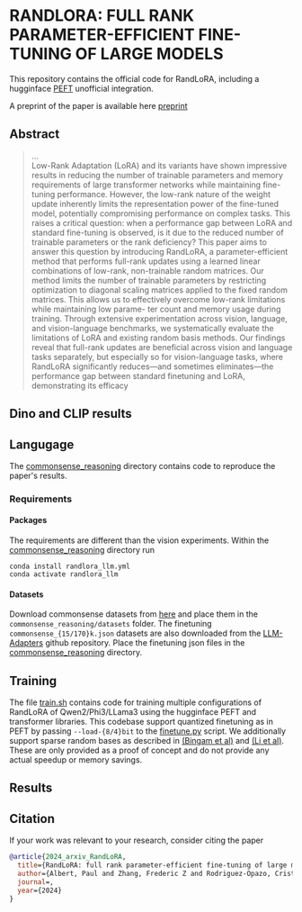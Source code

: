 # RANDLORA: FULL RANK PARAMETER-EFFICIENT FINE-TUNING OF LARGE MODELS
This repository contains the official code for RandLoRA, including a hugginface [PEFT](https://github.com/huggingface/peft) unofficial integration.

A preprint of the paper is available here [preprint]()

## Abstract
> ...<br/> Low-Rank Adaptation (LoRA) and its variants have shown impressive results in reducing the number of trainable parameters and memory requirements of large
transformer networks while maintaining fine-tuning performance. However, the low-rank nature of the weight update inherently limits the representation power of
the fine-tuned model, potentially compromising performance on complex tasks. This raises a critical question: when a performance gap between LoRA and
standard fine-tuning is observed, is it due to the reduced number of trainable parameters or the rank deficiency? This paper aims to answer this question by introducing RandLoRA, a parameter-efficient method that performs full-rank updates
using a learned linear combinations of low-rank, non-trainable random matrices. Our method limits the number of trainable parameters by restricting optimization
to diagonal scaling matrices applied to the fixed random matrices. This allows us to effectively overcome low-rank limitations while maintaining low parame-
ter count and memory usage during training. Through extensive experimentation across vision, language, and vision-language benchmarks, we systematically evaluate the limitations of LoRA and existing random basis methods. Our findings
reveal that full-rank updates are beneficial across vision and language tasks separately, but especially so for vision-language tasks, where RandLoRA significantly reduces—and sometimes eliminates—the performance gap between
standard finetuning and LoRA, demonstrating its efficacy

## Dino and CLIP results

## Langugage
The [commonsense_reasoning](commonsense_reasoning/) directory contains code to reproduce the paper's results.
### Requirements
#### Packages
The requirements are different than the vision experiments. Within the [commonsense_reasoning](commonsense_reasoning/) directory run
```
conda install randlora_llm.yml
conda activate randlora_llm
```

#### Datasets
Download commonsense datasets from [here](https://github.com/AGI-Edgerunners/LLM-Adapters/tree/main/dataset) and place them in the `commonsense_reasoning/datasets` folder.
The finetuning `commonsense_{15/170}k.json` datasets are also downloaded from the [LLM-Adapters](https://github.com/AGI-Edgerunners/LLM-Adapters/tree/main/ft-training_set) github repository. Place the finetuning json files in the [commonsense_reasoning](commonsense_reasoning/) directory.

## Training
The file [train.sh](commonsense_reasoning/train.sh) contains code for training multiple configurations of RandLoRA of Qwen2/Phi3/LLama3 using the hugginface PEFT and transformer libraries.
This codebase support quantized finetuning as in PEFT by passing `--load-{8/4}bit` to the [finetune.py](commonsense_reasoning/finetune.py) script.
We additionally support sparse random bases as described in [(Bingam et al)](https://cs-people.bu.edu/evimaria/cs565/kdd-rp.pdf) and [(Li et al)](https://hastie.su.domains/Papers/Ping/KDD06_rp.pdf). These are only provided as a proof of concept and do not provide any actual speedup or memory savings.

## Results


## Citation
If your work was relevant to your research, consider citing the paper

```bibtex
@article{2024_arxiv_RandLoRA,
  title={RandLoRA: full rank parameter-efficient fine-tuning of large models},
  author={Albert, Paul and Zhang, Frederic Z and Rodriguez-Opazo, Cristian and Saratchandran, Hemanth and Hengel, Anton van den and Abbasnejad, Ehsan},
  journal=,
  year={2024}
}
```